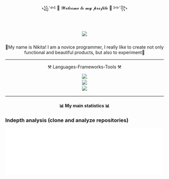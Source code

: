 <div id="headerREADME_Title" align="center">
  <p> ꧁༺ 👋 𝓦𝓮𝓵𝓬𝓸𝓶𝓮 𝓽𝓸 𝓶𝔂 𝓹𝓻𝓸𝓯𝓲𝓵𝓮 🤘 ༻꧂ </p>
  
  <h1 align="center">
    <img src="https://readme-typing-svg.herokuapp.com/?font=Righteous&size=35&center=true&vCenter=true&width=500&height=70&duration=4000&lines=Hi+There!+👋;+I'm+Nikoir+Development!;" />
  </h1>
</div>

<div id="headerREADME_Description" align="center">
  <p>👋My name is Nikita! I am a novice programmer, I really like to create not only functional and beautiful products, but also to experiment🤘</p>
</div>

----------

<div id="headerSkills_Title" align="center">
  <p>⚒️ Languages-Frameworks-Tools ⚒️</p>
</div>

<div id="headerSkills_Icon1" align="center">
  <img src="https://skillicons.dev/icons?i=windows,apple"/>
</div>

<div id="headerSkills_Icon2" align="center">
  <img src="https://skillicons.dev/icons?i=visualstudio,vscode,godot,github,ps,ai,pr,ae,blender"/>
</div>

<div id="headerSkills_Icon3" align="center">
  <img src="https://skillicons.dev/icons?i=cs,dotnet,py,html,css,sass,md,postgres,mysql,sqlite"/>
</div>

----------

<div id="headerStatistics" align="center">
  <h4>📊 My main statistics 📊</h4>
</div>

<div id="headerIndepthAnalysis_CloneAndAnalyzeRepositories">
  <td colspan="2" align="center">
    <h3>Indepth analysis (clone and analyze repositories)</h3>
      <img
        src="https://github.com/lowlighter/metrics/blob/examples/metrics.plugin.languages.indepth.svg" 
        alt="">
      </img>
  </td>
</div>

